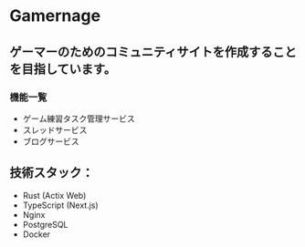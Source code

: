 # Gamernage

## ゲーマーのためのコミュニティサイトを作成することを目指しています。

### 機能一覧

- ゲーム練習タスク管理サービス
- スレッドサービス
- ブログサービス

## 技術スタック：

- Rust (Actix Web)
- TypeScript (Next.js)
- Nginx
- PostgreSQL
- Docker
